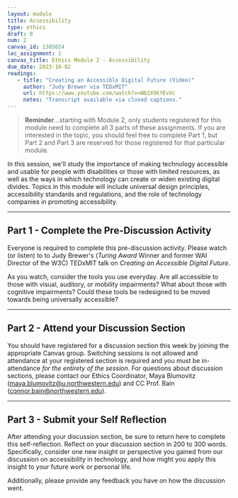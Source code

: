 ```yaml
---
layout: module
title: Accessibility
type: ethics
draft: 0
num: 2
canvas_id: 1305024
lec_assignment: 1
canvas_title: Ethics Module 2 - Accessibility
due_date: 2023-10-02
readings:
   - title: "Creating an Accessible Digital Future (Video)"
     author: "Judy Brewer via TEDxMIT"
     url: https://www.youtube.com/watch?v=Wb2X9kYEvXc
     notes: "Transcript available via closed captions."
---
```


> **Reminder**...starting with Module 2, only students registered for this module need to complete all 3 parts of these assignments. If you are
> interested in the topic, you should feel free to complete Part 1, but Part 2 and Part 3 are reserved for those registered for that
> particular module.

In this session, we'll study the importance of making technology accessible and usable for people with disabilities or those with limited resources, as well as the ways in which technology can create or widen existing digital divides. Topics in this module will include universal design principles, accessibility standards and regulations, and the role of technology companies in promoting accessibility.

* * *
## Part 1 - Complete the Pre-Discussion Activity

Everyone is required to complete this pre-discussion activity. Please watch (or listen) to to Judy Brewer's (_Turing Award_ Winner and former WAI Director of the W3C) TEDxMIT talk on _Creating an Accessible Digital Future_.

As you watch, consider the tools you use everyday. Are all accessible to those with visual, auditory, or mobility impairments? What about those with cognitive impairments? Could these tools be redesigned to be moved towards being universally accessible?

* * *
## Part 2 - Attend your Discussion Section

You should have registered for a discussion section this week by joining the appropriate Canvas group. Switching sessions is not allowed and attendance at your registered section is required and you must be in-attendance _for the entirety of the session_. For questions about discussion sections, please contact our Ethics Coordinator, Maya Blumovitz (<maya.blumovitz@u.northwestern.edu>) and CC Prof. Bain (<connor.bain@northwestern.edu>).

* * *
## Part 3 - Submit your Self Reflection

After attending your discussion section, be sure to return here to complete this self-reflection. Reflect on your discussion section in 200 to 300 words. Specifically, consider one new insight or perspective you gained from our discussion on accessibility in technology, and how might you apply this insight to your future work or personal life.

Additionally, please provide any feedback you have on how the discussion went.